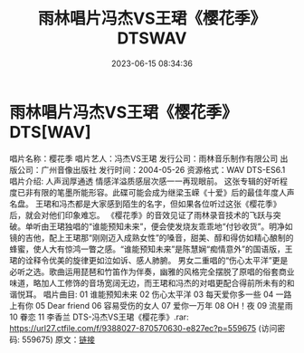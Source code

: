 ﻿---
title: 雨林唱片冯杰VS王珺《樱花季》DTSWAV
date: 2023-06-15 08:34:36
categories: DTS多声道制作
tags: 华语中文
---
# 雨林唱片冯杰VS王珺《樱花季》DTS[WAV]

唱片名称：樱花季
唱片艺人：冯杰VS王珺
发行公司：雨林音乐制作有限公司
出版公司：广州音像出版社
发行时间：2004-05-26
资源格式：WAV DTS-ES6.1
唱片介绍:
人声润厚通透 情感洋溢质感层次感一一再现眼前。
这张专辑的好听程度已非有限的笔墨所能形容。此碟可能会成为继梁玉嵘《十爱》后的最佳年度人声名盘。
王珺和冯杰都是大家感到陌生的名字，但如果各位听过这张《樱花季》后，就会对他们印象难忘。
《樱花季》的音效见证了雨林录音技术的飞跃与突破。单听由王珺独唱的“谁能预知未来”，便会使发烧友乖乖地“付钞收货”。明净如镜的吉他，配上王珺那“刚刚迈入成熟女性”的嗓音，甜美、醇和得仿如精心酿制的蜂蜜，使人大有惊鸿一瞥之感。“谁能预知未来”是陈慧娴“痴情意外”的国语版，王珺的诠释令优美的旋律更如泣如诉、感人肺腑。
男女二重唱的“伤心太平洋”更是必听之选。歌曲运用琵琶和竹笛作为伴奏，幽雅的风格完全摆脱了原唱的俗套商业味道，略加人工修饰的音场宽阔无边，而王珺和冯杰的对唱更配合得前所未有的和谐悦耳。
唱片曲目:
01 谁能预知未来
02 伤心太平洋
03 每天爱你多一些
04 一路上有你
05 Dear friend
06 容易受伤的女人
07 爱你一万年
08 OH！夜
09 流星雨
10 眷恋
11 李香兰
DTS-冯杰VS王珺《樱花季》.rar: https://url27.ctfile.com/f/9388027-870570630-e827ec?p=559675
(访问密码: 559675)
原文：[链接](https://blog.sina.com.cn/s/blog_1647c7e76010312ce.html)